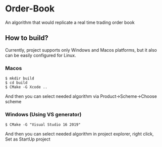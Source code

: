 # Order-Book
An algorithm that would replicate a real time trading order book


## How to build?
Currently, project supports only Windows and Macos platforms, but it also can be easily configured for Linux.

### Macos
```
$ mkdir build
$ cd build
$ CMake -G Xcode ..
```
And then you can select needed algorithm via Product->Scheme->Choose scheme

### Windows (Using VS generator)
```
$ CMake -G "Visual Studio 16 2019"
```
And then you can select needed algorithm in project explorer, right click, Set as StartUp project
